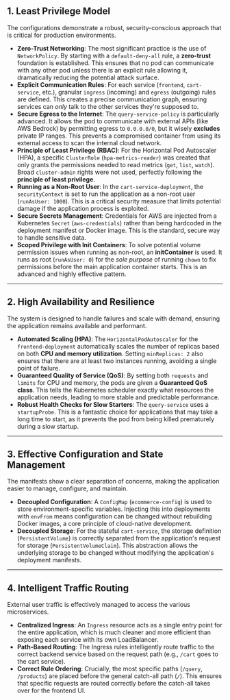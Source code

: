 

## 1\.  Least Privilege Model 

The configurations demonstrate a robust, security-conscious approach that is critical for production environments.

  * **Zero-Trust Networking**: The most significant practice is the use of `NetworkPolicy`. By starting with a `default-deny-all` rule, a **zero-trust** foundation is established. This ensures that no pod can communicate with any other pod unless there is an explicit rule allowing it, dramatically reducing the potential attack surface.
  * **Explicit Communication Rules**: For each service (`frontend`, `cart-service`, etc.), granular `ingress` (incoming) and `egress` (outgoing) rules are defined. This creates a precise communication graph, ensuring services can *only* talk to the other services they're supposed to.
  * **Secure Egress to the Internet**: The `query-service-policy` is particularly advanced. It allows the pod to communicate with external APIs (like AWS Bedrock) by permitting egress to `0.0.0.0/0`, but it wisely **excludes** private IP ranges. This prevents a compromised container from using its external access to scan the internal cloud network.
  * **Principle of Least Privilege (RBAC)**: For the Horizontal Pod Autoscaler (HPA), a specific `ClusterRole` (`hpa-metrics-reader`) was created that only grants the permissions needed to read metrics (`get`, `list`, `watch`). Broad `cluster-admin` rights were not used, perfectly following the **principle of least privilege**.
  * **Running as a Non-Root User**: In the `cart-service-deployment`, the `securityContext` is set to run the application as a non-root user (`runAsUser: 1000`). This is a critical security measure that limits potential damage if the application process is exploited.
  * **Secure Secrets Management**: Credentials for AWS are injected from a Kubernetes `Secret` (`aws-credentials`) rather than being hardcoded in the deployment manifest or Docker image. This is the standard, secure way to handle sensitive data.
  * **Scoped Privilege with Init Containers**: To solve potential volume permission issues when running as non-root, an **initContainer** is used. It runs as root (`runAsUser: 0`) for the *sole purpose* of running `chown` to fix permissions before the main application container starts. This is an advanced and highly effective pattern.

-----

## 2\. High Availability and Resilience 

The system is designed to handle failures and scale with demand, ensuring the application remains available and performant.

  * **Automated Scaling (HPA)**: The `HorizontalPodAutoscaler` for the `frontend-deployment` automatically scales the number of replicas based on both **CPU and memory utilization**. Setting `minReplicas: 2` also ensures that there are at least two instances running, avoiding a single point of failure.
  * **Guaranteed Quality of Service (QoS)**: By setting both `requests` and `limits` for CPU and memory, the pods are given a **Guaranteed QoS class**. This tells the Kubernetes scheduler exactly what resources the application needs, leading to more stable and predictable performance.
  * **Robust Health Checks for Slow Starters**: The `query-service` uses a `startupProbe`. This is a fantastic choice for applications that may take a long time to start, as it prevents the pod from being killed prematurely during a slow startup.

-----

## 3\. Effective Configuration and State Management 

The manifests show a clear separation of concerns, making the application easier to manage, configure, and maintain.

  * **Decoupled Configuration**: A `ConfigMap` (`ecommerce-config`) is used to store environment-specific variables. Injecting this into deployments with `envFrom` means configuration can be changed without rebuilding Docker images, a core principle of cloud-native development.
  * **Decoupled Storage**: For the stateful `cart-service`, the storage definition (`PersistentVolume`) is correctly separated from the application's request for storage (`PersistentVolumeClaim`). This abstraction allows the underlying storage to be changed without modifying the application's deployment manifests.

-----

## 4\. Intelligent Traffic Routing 

External user traffic is effectively managed to access the various microservices.

  * **Centralized Ingress**: An `Ingress` resource acts as a single entry point for the entire application, which is much cleaner and more efficient than exposing each service with its own LoadBalancer.
  * **Path-Based Routing**: The Ingress rules intelligently route traffic to the correct backend service based on the request path (e.g., `/cart` goes to the cart service).
  * **Correct Rule Ordering**: Crucially, the most specific paths (`/query`, `/products`) are placed before the general catch-all path (`/`). This ensures that specific requests are routed correctly before the catch-all takes over for the frontend UI.

<!-- end list -->

```
```
